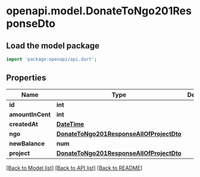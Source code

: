 # openapi.model.DonateToNgo201ResponseDto

## Load the model package
```dart
import 'package:openapi/api.dart';
```

## Properties
Name | Type | Description | Notes
------------ | ------------- | ------------- | -------------
**id** | **int** |  | 
**amountInCent** | **int** |  | 
**createdAt** | [**DateTime**](DateTime.md) |  | 
**ngo** | [**DonateToNgo201ResponseAllOfProjectDto**](DonateToNgo201ResponseAllOfProjectDto.md) |  | 
**newBalance** | **num** |  | 
**project** | [**DonateToNgo201ResponseAllOfProjectDto**](DonateToNgo201ResponseAllOfProjectDto.md) |  | [optional] 

[[Back to Model list]](../README.md#documentation-for-models) [[Back to API list]](../README.md#documentation-for-api-endpoints) [[Back to README]](../README.md)


